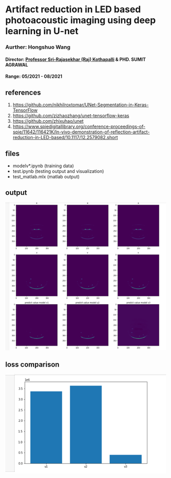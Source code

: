 # Artifact reduction in LED based photoacoustic imaging using deep learning in U-net


### Aurther: Hongshuo Wang

#### Director: [Professor Sri-Rajasekhar (Raj) Kothapalli](https://www.bme.psu.edu/department/directory-detail-g.aspx?q=szk416) & PHD. SUMIT AGRAWAL
#### Range: 05/2021 - 08/2021

## references
1. https://github.com/nikhilroxtomar/UNet-Segmentation-in-Keras-TensorFlow
2. https://github.com/zizhaozhang/unet-tensorflow-keras
3. https://github.com/zhixuhao/unet
4. https://www.spiedigitallibrary.org/conference-proceedings-of-spie/11642/116421K/In-vivo-demonstration-of-reflection-artifact-reduction-in-LED-based/10.1117/12.2579082.short

## files
- modelv*.ipynb (training data)
- test.ipynb (testing output and visualization)
- test_matlab.mlx (matlab output) 
## output
![](output.png)
## loss comparison
![](loss_comp.png)

